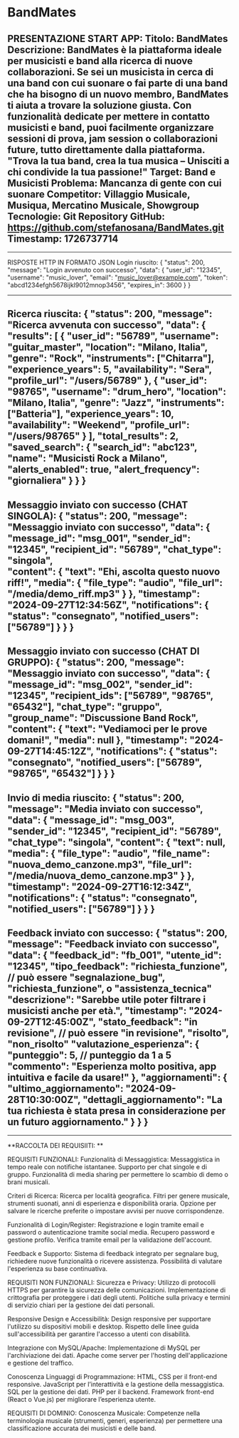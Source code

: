 # BandMates

PRESENTAZIONE START APP:
Titolo: BandMates
Descrizione: BandMates è la piattaforma ideale per musicisti e band alla ricerca di nuove 
collaborazioni. Se sei un musicista in cerca di una band con cui suonare o fai parte di
 una band che ha bisogno di un nuovo membro, BandMates ti aiuta a trovare la 
soluzione giusta. Con funzionalità dedicate per mettere in contatto musicisti e band,
puoi facilmente organizzare sessioni di prova, jam session o collaborazioni future, 
tutto direttamente dalla piattaforma.
 "Trova la tua band, crea la tua musica – Unisciti a chi condivide la tua 
passione!"
Target: Band e Musicisti
Problema: Mancanza di gente con cui suonare
Competitor: Villaggio Musicale, Musiqua, Mercatino Musicale, Showgroup
Tecnologie: Git
Repository GitHub: https://github.com/stefanosana/BandMates.git
Timestamp: 1726737714
---------------------------------------------------------------------------------------------------
---------------------------------------------------------------------------------------------------
RISPOSTE HTTP IN FORMATO JSON
Login riuscito:
{
  "status": 200,
  "message": "Login avvenuto con successo",
  "data": {
    "user_id": "12345",
    "username": "music_lover",
    "email": "music_lover@example.com",
    "token": "abcd1234efgh5678ijkl9012mnop3456",
    "expires_in": 3600
  }
}

---------------------------------------------------------------------
Ricerca riuscita:
{
  "status": 200,
  "message": "Ricerca avvenuta con successo",
  "data": {
    "results": [
      {
        "user_id": "56789",
        "username": "guitar_master",
        "location": "Milano, Italia",
        "genre": "Rock",
        "instruments": ["Chitarra"],
        "experience_years": 5,
        "availability": "Sera",
        "profile_url": "/users/56789"
      },
      {
        "user_id": "98765",
        "username": "drum_hero",
        "location": "Milano, Italia",
        "genre": "Jazz",
        "instruments": ["Batteria"],
        "experience_years": 10,
        "availability": "Weekend",
        "profile_url": "/users/98765"
      }
    ],
    "total_results": 2,
    "saved_search": {
      "search_id": "abc123",
      "name": "Musicisti Rock a Milano",
      "alerts_enabled": true,
      "alert_frequency": "giornaliera"
    }
  }
}
---------------------------------------------------------------------
Messaggio inviato con successo (CHAT SINGOLA):
{
  "status": 200,
  "message": "Messaggio inviato con successo",
  "data": {
    "message_id": "msg_001",
    "sender_id": "12345",
    "recipient_id": "56789",
    "chat_type": "singola",  
    "content": {
      "text": "Ehi, ascolta questo nuovo riff!",
      "media": {
        "file_type": "audio",
        "file_url": "/media/demo_riff.mp3"
      }
    },
    "timestamp": "2024-09-27T12:34:56Z",
    "notifications": {
      "status": "consegnato",
      "notified_users": ["56789"]
    }
  }
}
---------------------------------------------------------------------
Messaggio inviato con successo (CHAT DI GRUPPO):
{
  "status": 200,
  "message": "Messaggio inviato con successo",
  "data": {
    "message_id": "msg_002",
    "sender_id": "12345",
    "recipient_ids": ["56789", "98765", "65432"],
    "chat_type": "gruppo",
    "group_name": "Discussione Band Rock",
    "content": {
      "text": "Vediamoci per le prove domani!",
      "media": null
    },
    "timestamp": "2024-09-27T14:45:12Z",
    "notifications": {
      "status": "consegnato",
      "notified_users": ["56789", "98765", "65432"]
    }
  }
}
---------------------------------------------------------------------
Invio di media riuscito:
{
  "status": 200,
  "message": "Media inviato con successo",
  "data": {
    "message_id": "msg_003",
    "sender_id": "12345",
    "recipient_id": "56789",
    "chat_type": "singola",
    "content": {
      "text": null,
      "media": {
        "file_type": "audio",
        "file_name": "nuova_demo_canzone.mp3",
        "file_url": "/media/nuova_demo_canzone.mp3"
      }
    },
    "timestamp": "2024-09-27T16:12:34Z",
    "notifications": {
      "status": "consegnato",
      "notified_users": ["56789"]
    }
  }
}
---------------------------------------------------------------------
Feedback inviato con successo:
{
  "status": 200,
  "message": "Feedback inviato con successo",
  "data": {
    "feedback_id": "fb_001",
    "utente_id": "12345",
    "tipo_feedback": "richiesta_funzione",  // può essere "segnalazione_bug", "richiesta_funzione", o "assistenza_tecnica"
    "descrizione": "Sarebbe utile poter filtrare i musicisti anche per età.",
    "timestamp": "2024-09-27T12:45:00Z",
    "stato_feedback": "in revisione",  // può essere "in revisione", "risolto", "non_risolto"
    "valutazione_esperienza": {
      "punteggio": 5,  // punteggio da 1 a 5
      "commento": "Esperienza molto positiva, app intuitiva e facile da usare!"
    },
    "aggiornamenti": {
      "ultimo_aggiornamento": "2024-09-28T10:30:00Z",
      "dettagli_aggiornamento": "La tua richiesta è stata presa in considerazione per un futuro aggiornamento."
    }
  }
}
-----------------------------------------------------------------------------------------------------------------
-----------------------------------------------------------------------------------------------------------------
**RACCOLTA DEI REQUISIITI: **

REQUISITI FUNZIONALI:
Funzionalità di Messaggistica:
Messaggistica in tempo reale con notifiche istantanee.
Supporto per chat singole e di gruppo.
Funzionalità di media sharing per permettere lo scambio di demo o brani musicali.

Criteri di Ricerca:
Ricerca per località geografica.
Filtri per genere musicale, strumenti suonati, anni di esperienza e disponibilità oraria.
Opzione per salvare le ricerche preferite o impostare avvisi per nuove corrispondenze.

Funzionalità di Login/Register:
Registrazione e login tramite email e password o autenticazione tramite social media.
Recupero password e gestione profilo.
Verifica tramite email per la validazione dell'account.

Feedback e Supporto:
Sistema di feedback integrato per segnalare bug, richiedere nuove funzionalità o ricevere assistenza.
Possibilità di valutare l'esperienza su base continuativa.

REQUISITI NON FUNZIONALI:
Sicurezza e Privacy:
Utilizzo di protocolli HTTPS per garantire la sicurezza delle comunicazioni.
Implementazione di crittografia per proteggere i dati degli utenti.
Politiche sulla privacy e termini di servizio chiari per la gestione dei dati personali.

Responsive Design e Accessibilità:
Design responsive per supportare l'utilizzo su dispositivi mobili e desktop.
Rispetto delle linee guida sull'accessibilità per garantire l'accesso a utenti con disabilità.

Integrazione con MySQL/Apache:
Implementazione di MySQL per l'archiviazione dei dati.
Apache come server per l'hosting dell'applicazione e gestione del traffico.

Conoscenza Linguaggi di Programmazione:
HTML, CSS per il front-end responsive.
JavaScript per l’interattività e la gestione della messaggistica.
SQL per la gestione dei dati.
PHP per il backend.
Framework front-end (React o Vue.js) per migliorare l’esperienza utente.

REQUISITI DI DOMINIO:
Conoscenza Musicale:
Competenze nella terminologia musicale (strumenti, generi, esperienza) per permettere una classificazione accurata dei musicisti e delle band.
